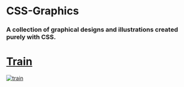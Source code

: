 # CSS-Graphics
### A collection of graphical designs and illustrations created purely with CSS.
# [Train](https://codepen.io/AshleyBooth/pen/wvVNQVd)
[![train](https://github.com/user-attachments/assets/77c964e7-7b00-431c-8791-22ce086092e9)](https://codepen.io/AshleyBooth/pen/wvVNQVd)
